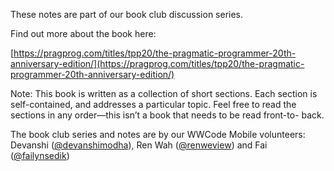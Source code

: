 These notes are part of our book club discussion series.

Find out more about the book here:

[https://pragprog.com/titles/tpp20/the-pragmatic-programmer-20th-anniversary-edition/](https://pragprog.com/titles/tpp20/the-pragmatic-programmer-20th-anniversary-edition/)

Note: This book is written as a collection of short sections. Each section is self-contained, and addresses a particular topic. Feel free to read the sections in any order—this isn’t a book that needs to be read front-to- back.

The book club series and notes are by our WWCode Mobile volunteers: Devanshi ([@devanshimodha](https://github.com/devanshimodha)), Ren Wah ([@renweview](https://github.com/renweview)) and Fai ([@failynsedik](https://github.com/failynsedik))
